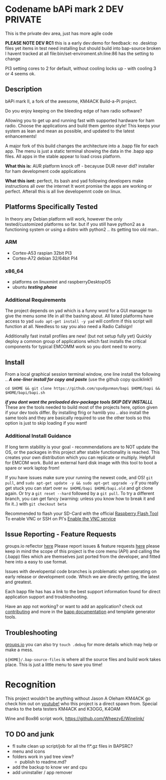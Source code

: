 # Codename bAPi mark 2 DEV  PRIVATE

This is the private dev area, just has more agile code

**PLEASE NOTE DEV RC1**
this is a early dev:demo for feedback: no .desktop files yet items in test need installing but should build into bap-source broken I havent tracked at all file:bin/set-enviroment.sh:line:86 has the setting to change

PI3 setting cores to 2 for default, without cooling locks up - with cooling 3 or 4 seems ok.

## Description

bAPi mark II, a fork of the awesome, KM4ACK Build-a-Pi project.

Do you enjoy keeping on the bleeding edge of ham radio software?

Allowing you to get up and running fast with supported hardware for ham radio. Choose the applications and build them gentoo style! This keeps your system as lean and mean as possible, and updated to the latest enhancements!

A major fork of this build changes the architecture into a .bapp file for each app. The menu is just a static terminal showing the data in the .bapp app files. All apps in the stable appear to load cross platform.

**What this is:** AUR platform knock off -  becayuse DUR never did? installer for ham development code applications

**What this isnt:** perfect, its bash and yad following developers make instructions all over the internet It wont promise the apps are working or perfect. Afterall this is all live developemnt code on linux.

## Platforms Specifically Tested
In theory any Debian platform will work, however the only tested/customized platforms so far. but if you still have python2 as a functioning system or using a distro with python2 .. its getting too old man..

### ARM
- Cortex-A53 raspian 32bit PI3
- Cortex-A72 debian 32/64bit PI4

### x86_64
- platforms on linuxmint and raspberryDesktopOS
- ubuntu ***testing phase***

### Additional Requirements
The project depends on yad which is a funny word for a GUI manager to give the menu some life in all the bashing about. All listed platforms have access to yad `sudo apt-get install -y yad` will confirm if this script will function at all. Needless to say you also need a Radio Callsign!

Additionally fast install profiles are new! (but not setup fully yet) Quickly deploy a common group of applications which fast installs the critical components for typical EMCOMM work so you dont need to worry.

## Install
From a local graphical session terminal window, one line install the following ..
***A one-liner install for copy and paste*** (use the github copy quciklink!)
```
cd $HOME && git clone https://github.com/spudgunman/bapi $HOME/bapi && $HOME/bapi/bapi.sh
```
***if you dont want the preloaded dev-package tools SKIP DEV INSTALLL***
These are the tools needed to build most of the projects here, option given if your dev tools differ. By installing flrig or hamlib you .. also install the same tools and they are basically required to use the other tools so this option is just to skip loading if you want!

### Additional Install Guidance
If long term stability is your goal - recommendations are to NOT update the OS, or the packages in this project after stable functionality is reached. This creates your own distribution which you can replicate or multiply. Helpfull for EMCOM work. Build an external hard disk image with this tool to boot a spare or work laptop from!

If you have issues make sure your running the newest code, and OS! `git pull`, and `sudo apt-get update -y && sudo apt-get upgrade -y` if you really get stuck you can start over `mv $HOME/bapi $HOME/bapi.old` and git clone again. Or try a `git reset --hard` followed by a `git pull`. To try a different branch, you can get fancy (warning: unless you know how to break it and fix it..) with `git checkout beta`

Recommended to flash your SD-Card with the official [Raspberry Flash Tool](https://www.raspberrypi.com/software/)
To enable VNC or SSH on PI's [Enable the VNC service](https://www.realvnc.com/en/blog/how-to-setup-vnc-connect-raspberry-pi/)

## Issue Reporting - Feature Requests

groups.io reflector [here](https://groups.io/g/bapi) Please report issues & feature requests [here](https://github.com/spudgunman/bapi/issues) please keep in mind the scope of this project is the core menu (API) and calling the (.bapp) files which are themselves just ported from the developer, and fitted here into a easy to use format. 

Issues with developental code branches is problematic when operating on early release or development code. Which we are directly getting, the latest and greatest. 

Each bapp file has has a link to the best support information found for direct application support and troubleshooting.

Have an app not working? or want to add an application? check out [contributing](/CONTRIBUTING.md) and more in the [bapp documentation](data/app_db/README.md) and template generator tools.

## Troubleshooting

[groups.io](https://groups.io/g/bapi) you can also try `touch .debug` for more details which may help or make a mess.

`${HOME}/.bap-source-files` is where all the source files and build work takes place. This is just a little menu to save you time!

# Recognition

This project wouldn't be anything without Jason A Oleham KM4ACK go check him out on [youtube!](https://www.youtube.com/c/KM4ACK) who this project is a direct spawn from. Special thanks to the beta testers KM4ACK and K3OGG, K4OAM

Wine and Box86 script work, https://github.com/WheezyE/Winelink/

## TO DO and junk

- fl suite clean up script/job for all the fl*.gz files in BAPSRC?
- menu and icons
- folders work in yad tree view?
  - publish to readme.md?
- add the backup to know ver and cpu
- add uninstaller / app remover

